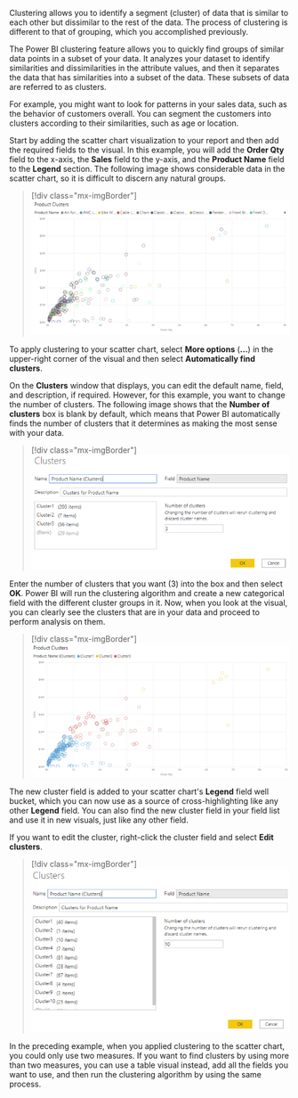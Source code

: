 Clustering allows you to identify a segment (cluster) of data that is similar to each other but dissimilar to the rest of the data. The process of clustering is different to that of grouping, which you accomplished previously.

The Power BI clustering feature allows you to quickly find groups of similar data points in a subset of your data. It analyzes your dataset to identify similarities and dissimilarities in the attribute values, and then it separates the data that has similarities into a subset of the data. These subsets of data are referred to as clusters.

For example, you might want to look for patterns in your sales data, such as the behavior of customers overall. You can segment the customers into clusters according to their similarities, such as age or location.

Start by adding the scatter chart visualization to your report and then add the required fields to the visual. In this example, you will add the **Order Qty** field to the x-axis, the **Sales** field to the y-axis, and the **Product Name** field to the **Legend** section. The following image shows considerable data in the scatter chart, so it is difficult to discern any natural groups.

> [!div class="mx-imgBorder"]
> [![Scatter chart with Product names](../media/5-scatter-chart-product-names-ss.png)](../media/5-scatter-chart-product-names-ss.png#lightbox)

To apply clustering to your scatter chart, select **More options** (**...**) in the upper-right corner of the visual and then select **Automatically find clusters**.

On the **Clusters** window that displays, you can edit the default name, field, and description, if required. However, for this example, you want to change the number of clusters. The following image shows that the **Number of clusters** box is blank by default, which means that Power BI automatically finds the number of clusters that it determines as making the most sense with your data.

> [!div class="mx-imgBorder"]
> [![Default settings in Clusters window](../media/5-default-settings-cluster-window-ss.png)](../media/5-default-settings-cluster-window-ss.png#lightbox)

Enter the number of clusters that you want (3) into the box and then select **OK**. Power BI will run the clustering algorithm and create a new categorical field with the different cluster groups in it. Now, when you look at the visual, you can clearly see the clusters that are in your data and proceed to perform analysis on them.

> [!div class="mx-imgBorder"]
> [![Clustering applied to scatter chart](../media/5-clustering-applied-scatter-chart-ss.png)](../media/5-clustering-applied-scatter-chart-ss.png#lightbox)

The new cluster field is added to your scatter chart's **Legend** field well bucket, which you can now use as a source of cross-highlighting like any other **Legend** field. You can also find the new cluster field in your field list and use it in new visuals, just like any other field.

If you want to edit the cluster, right-click the cluster field and select **Edit clusters**.

> [!div class="mx-imgBorder"]
> [![Edit clusters](../media/5-edit-clusters-ss.png)](../media/5-edit-clusters-ss.png#lightbox)

In the preceding example, when you applied clustering to the scatter chart, you could only use two measures. If you want to find clusters by using more than two measures, you can use a table visual instead, add all the fields you want to use, and then run the clustering algorithm by using the same process.
